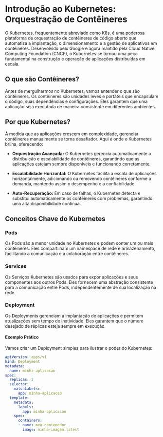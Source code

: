 # Introdução ao Kubernetes: Orquestração de Contêineres

O Kubernetes, frequentemente abreviado como K8s, é uma poderosa plataforma de orquestração de contêineres de código aberto que automatiza a implantação, o dimensionamento e a gestão de aplicativos em contêineres. Desenvolvido pelo Google e agora mantido pela Cloud Native Computing Foundation (CNCF), o Kubernetes se tornou uma peça fundamental na construção e operação de aplicações distribuídas em escala.

## O que são Contêineres?

Antes de mergulharmos no Kubernetes, vamos entender o que são contêineres. Os contêineres são unidades leves e portáteis que encapsulam o código, suas dependências e configurações. Eles garantem que uma aplicação seja executada de maneira consistente em diferentes ambientes.

## Por que Kubernetes?

À medida que as aplicações crescem em complexidade, gerenciar contêineres manualmente se torna desafiador. Aqui é onde o Kubernetes brilha, oferecendo:

- **Orquestração Avançada:** O Kubernetes gerencia automaticamente a distribuição e escalabilidade de contêineres, garantindo que as aplicações estejam sempre disponíveis e funcionando corretamente.

- **Escalabilidade Horizontal:** O Kubernetes facilita a escala de aplicações horizontalmente, adicionando ou removendo contêineres conforme a demanda, mantendo assim o desempenho e a confiabilidade.

- **Auto-Recuperação:** Em caso de falhas, o Kubernetes detecta e substitui automaticamente os contêineres com problemas, garantindo uma alta disponibilidade contínua.

## Conceitos Chave do Kubernetes

### Pods

Os Pods são a menor unidade no Kubernetes e podem conter um ou mais contêineres. Eles compartilham um namespace de rede e armazenamento, facilitando a comunicação e a colaboração entre contêineres.

### Services

Os Serviços Kubernetes são usados para expor aplicações e seus componentes aos outros Pods. Eles fornecem uma abstração consistente para a comunicação entre Pods, independentemente de sua localização na rede.

### Deployment

Os Deployments gerenciam a implantação de aplicações e permitem atualizações sem tempo de inatividade. Eles garantem que o número desejado de réplicas esteja sempre em execução.

#### Exemplo Prático

Vamos criar um Deployment simples para ilustrar o poder do Kubernetes:

~~~yaml
apiVersion: apps/v1
kind: Deployment
metadata:
  name: minha-aplicacao
spec:
  replicas: 3
  selector:
    matchLabels:
      app: minha-aplicacao
  template:
    metadata:
      labels:
        app: minha-aplicacao
    spec:
      containers:
      - name: meu-contenedor
        image: minha-imagem:latest
~~~ 